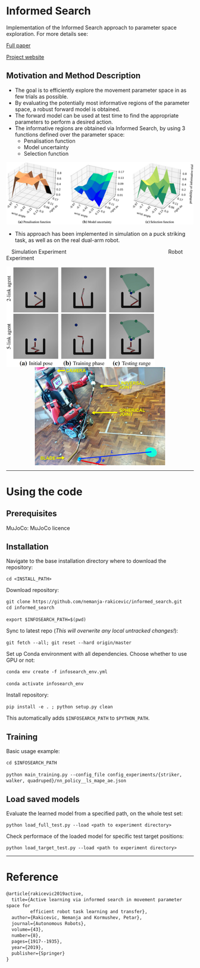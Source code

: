 

# Informed Search

Implementation of the Informed Search approach to parameter space exploration. 
For more details see:

[Full paper](https://link.springer.com/article/10.1007%2Fs10514-019-09842-7)

[Project website](https://sites.google.com/view/informedsearch)


## Motivation and Method Description

- The goal is to efficiently explore the movement parameter space in as few 
trials as possible. 
- By evaluating the potentially most informative regions of the parameter space, 
a robust forward model is obtained.
- The forward model can be used at test time to find the appropriate parameters 
to perform a desired action.
- The informative regions are obtained via Informed Search, by using 3 
functions defined over the parameter space:
    - Penalisation function 
    - Model uncertainty
    - Selection function

<!-- ![Method components](img/method_components.png) -->
<p align="center">
  <img src="img/method_components.png" width="700" /> 
</p>


- This approach has been implemented in simulation on a puck striking task, 
as well as on the real dual-arm robot.


&emsp;Simulation Experiment
&emsp;&emsp;&emsp;&emsp;&emsp;&emsp;&emsp;&emsp;&emsp;&emsp;&emsp;&emsp;
&emsp;&emsp;&emsp;&emsp;&emsp;&emsp;&emsp;Robot Experiment
<p align="center">
  <img src="img/simulation_experiment.png" width="400"  align="left"  
       title="Simulation Experiment"/>   
  <img src="img/deniro_hockey.jpg" width="350"  align="top" 
       title="Robot Experiment"/> 
</p>


---


# Using the code


## Prerequisites

MuJoCo: MuJoCo licence


##  Installation

Navigate to the base installation directory where to download the repository:
```
cd <INSTALL_PATH>
```


Download repository:

```
git clone https://github.com/nemanja-rakicevic/informed_search.git
cd informed_search

export $INFOSEARCH_PATH=$(pwd)

```


Sync to latest repo (*This will overwrite any local untracked changes!*):

`git fetch --all; git reset --hard origin/master`



Set up Conda environment with all dependencies. 
Choose whether to use GPU or not:

```
conda env create -f infosearch_env.yml

conda activate infosearch_env

```

Install repository:

`pip install -e . ; python setup.py clean`

This automatically adds `$INFOSEARCH_PATH` to `$PYTHON_PATH`.


##  Training

Basic usage example:

```
cd $INFOSEARCH_PATH

python main_training.py --config_file config_experiments/{striker, walker, quadruped}/nn_policy__ls_mape_ae.json
```


##  Load saved models

Evaluate the learned model from a specified path, on the whole test set:
```
python load_full_test.py --load <path to experiment directory>
```

Check performace of the loaded model for specific test target positions:
```
python load_target_test.py --load <path to experiment directory>
```


---

# Reference
```
@article{rakicevic2019active,
  title={Active learning via informed search in movement parameter space for 
         efficient robot task learning and transfer},
  author={Rakicevic, Nemanja and Kormushev, Petar},
  journal={Autonomous Robots},
  volume={43},
  number={8},
  pages={1917--1935},
  year={2019},
  publisher={Springer}
}
```
